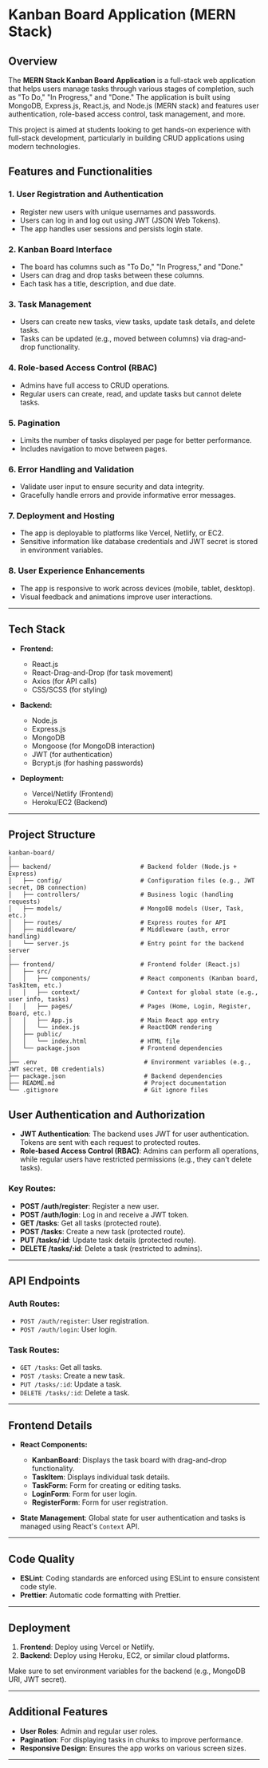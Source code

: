 
# Kanban Board Application (MERN Stack)

## Overview
The **MERN Stack Kanban Board Application** is a full-stack web application that helps users manage tasks through various stages of completion, such as "To Do," "In Progress," and "Done." The application is built using MongoDB, Express.js, React.js, and Node.js (MERN stack) and features user authentication, role-based access control, task management, and more.

This project is aimed at students looking to get hands-on experience with full-stack development, particularly in building CRUD applications using modern technologies.

## Features and Functionalities

### 1. User Registration and Authentication
- Register new users with unique usernames and passwords.
- Users can log in and log out using JWT (JSON Web Tokens).
- The app handles user sessions and persists login state.

### 2. Kanban Board Interface
- The board has columns such as "To Do," "In Progress," and "Done."
- Users can drag and drop tasks between these columns.
- Each task has a title, description, and due date.

### 3. Task Management
- Users can create new tasks, view tasks, update task details, and delete tasks.
- Tasks can be updated (e.g., moved between columns) via drag-and-drop functionality.
  
### 4. Role-based Access Control (RBAC)
- Admins have full access to CRUD operations.
- Regular users can create, read, and update tasks but cannot delete tasks.

### 5. Pagination
- Limits the number of tasks displayed per page for better performance.
- Includes navigation to move between pages.

### 6. Error Handling and Validation
- Validate user input to ensure security and data integrity.
- Gracefully handle errors and provide informative error messages.

### 7. Deployment and Hosting
- The app is deployable to platforms like Vercel, Netlify, or EC2.
- Sensitive information like database credentials and JWT secret is stored in environment variables.

### 8. User Experience Enhancements
- The app is responsive to work across devices (mobile, tablet, desktop).
- Visual feedback and animations improve user interactions.

---

## Tech Stack

- **Frontend:**
  - React.js
  - React-Drag-and-Drop (for task movement)
  - Axios (for API calls)
  - CSS/SCSS (for styling)

- **Backend:**
  - Node.js
  - Express.js
  - MongoDB
  - Mongoose (for MongoDB interaction)
  - JWT (for authentication)
  - Bcrypt.js (for hashing passwords)

- **Deployment:**
  - Vercel/Netlify (Frontend)
  - Heroku/EC2 (Backend)

---

## Project Structure

```
kanban-board/
│
├── backend/                         # Backend folder (Node.js + Express)
│   ├── config/                      # Configuration files (e.g., JWT secret, DB connection)
│   ├── controllers/                 # Business logic (handling requests)
│   ├── models/                      # MongoDB models (User, Task, etc.)
│   ├── routes/                      # Express routes for API
│   ├── middleware/                  # Middleware (auth, error handling)
│   └── server.js                    # Entry point for the backend server
│
├── frontend/                        # Frontend folder (React.js)
│   ├── src/
│   │   ├── components/              # React components (Kanban board, TaskItem, etc.)
│   │   ├── context/                 # Context for global state (e.g., user info, tasks)
│   │   ├── pages/                   # Pages (Home, Login, Register, Board, etc.)
│   │   ├── App.js                   # Main React app entry
│   │   └── index.js                 # ReactDOM rendering
│   ├── public/
│   │   └── index.html               # HTML file
│   └── package.json                 # Frontend dependencies
│
├── .env                              # Environment variables (e.g., JWT secret, DB credentials)
├── package.json                      # Backend dependencies
├── README.md                         # Project documentation
└── .gitignore                        # Git ignore files
```



## User Authentication and Authorization

- **JWT Authentication**: The backend uses JWT for user authentication. Tokens are sent with each request to protected routes.
- **Role-based Access Control (RBAC)**: Admins can perform all operations, while regular users have restricted permissions (e.g., they can't delete tasks).

### Key Routes:
- **POST /auth/register**: Register a new user.
- **POST /auth/login**: Log in and receive a JWT token.
- **GET /tasks**: Get all tasks (protected route).
- **POST /tasks**: Create a new task (protected route).
- **PUT /tasks/:id**: Update task details (protected route).
- **DELETE /tasks/:id**: Delete a task (restricted to admins).

---

## API Endpoints

### Auth Routes:
- `POST /auth/register`: User registration.
- `POST /auth/login`: User login.

### Task Routes:
- `GET /tasks`: Get all tasks.
- `POST /tasks`: Create a new task.
- `PUT /tasks/:id`: Update a task.
- `DELETE /tasks/:id`: Delete a task.

---

## Frontend Details

- **React Components:**
  - **KanbanBoard**: Displays the task board with drag-and-drop functionality.
  - **TaskItem**: Displays individual task details.
  - **TaskForm**: Form for creating or editing tasks.
  - **LoginForm**: Form for user login.
  - **RegisterForm**: Form for user registration.

- **State Management**: Global state for user authentication and tasks is managed using React's `Context` API.

---

## Code Quality

- **ESLint**: Coding standards are enforced using ESLint to ensure consistent code style.
- **Prettier**: Automatic code formatting with Prettier.

---

## Deployment

1. **Frontend**: Deploy using Vercel or Netlify.
2. **Backend**: Deploy using Heroku, EC2, or similar cloud platforms.

Make sure to set environment variables for the backend (e.g., MongoDB URI, JWT secret).

---

## Additional Features

- **User Roles**: Admin and regular user roles.
- **Pagination**: For displaying tasks in chunks to improve performance.
- **Responsive Design**: Ensures the app works on various screen sizes.

---


